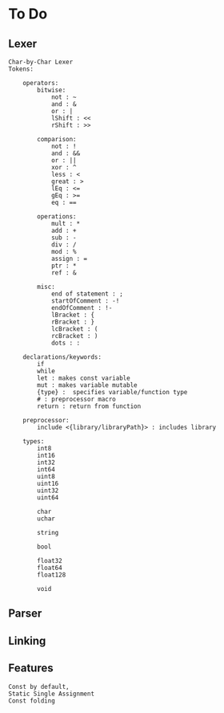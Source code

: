 # To Do

## Lexer
    
    Char-by-Char Lexer
    Tokens:

        operators:
            bitwise:
                not : ~
                and : &
                or : |
                lShift : <<
                rShift : >>

            comparison:
                not : !
                and : &&
                or : ||
                xor : ^
                less : <
                great : >
                lEq : <=
                gEq : >=
                eq : ==

            operations:
                mult : *
                add : +
                sub : -
                div : /
                mod : %
                assign : =
                ptr : *
                ref : &

            misc:
                end of statement : ;
                startOfComment : -!
                endOfComment : !-
                lBracket : {
                rBracket : }
                lcBracket : (
                rcBracket : )
                dots : :                

        declarations/keywords:
            if
            while
            let : makes const variable
            mut : makes variable mutable
            {type} :  specifies variable/function type
            # : preprocessor macro
            return : return from function
            
        preprocessor:
            include <{library/libraryPath}> : includes library
        
        types:
            int8
            int16
            int32
            int64
            uint8
            uint16
            uint32
            uint64
            
            char
            uchar
            
            string

            bool
            
            float32
            float64
            float128

            void
            

## Parser   

## Linking

## Features
    
    Const by default,
    Static Single Assignment
    Const folding
    





